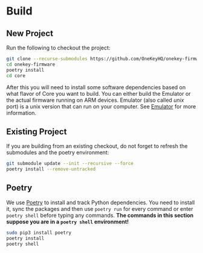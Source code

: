 # Build

## New Project

Run the following to checkout the project:

```sh
git clone --recurse-submodules https://github.com/OneKeyHQ/onekey-firmware.git
cd onekey-firmware
poetry install
cd core
```

After this you will need to install some software dependencies based on what flavor
of Core you want to build. You can either build the Emulator or the actual firmware
running on ARM devices. Emulator (also called _unix_ port) is a unix version that can
run on your computer. See [Emulator](../emulator/index.md) for more information.

## Existing Project

If you are building from an existing checkout, do not forget to refresh the submodules
 and the poetry environment:

```sh
git submodule update --init --recursive --force
poetry install --remove-untracked
```

## Poetry

We use [Poetry](https://python-poetry.org/) to install and track Python dependencies. You need to install it, sync the packages and then use `poetry run` for every command or enter `poetry shell` before typing any commands. **The commands in this section suppose you are in a `poetry shell` environment!**

```sh
sudo pip3 install poetry
poetry install
poetry shell
```
